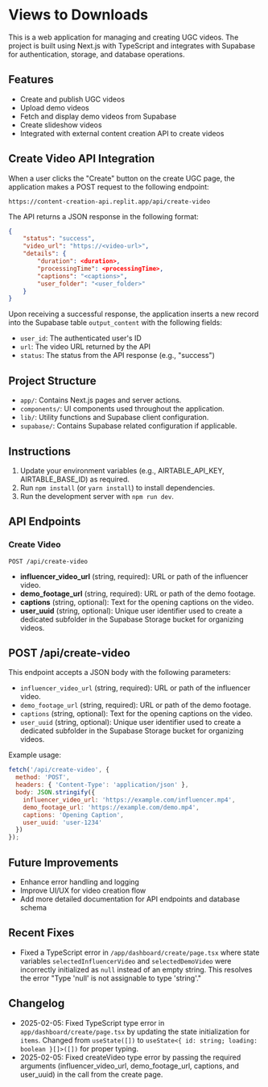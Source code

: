 # Views to Downloads

This is a web application for managing and creating UGC videos. The project is built using Next.js with TypeScript and integrates with Supabase for authentication, storage, and database operations.

## Features

- Create and publish UGC videos
- Upload demo videos
- Fetch and display demo videos from Supabase
- Create slideshow videos
- Integrated with external content creation API to create videos

## Create Video API Integration

When a user clicks the "Create" button on the create UGC page, the application makes a POST request to the following endpoint:

```
https://content-creation-api.replit.app/api/create-video
```

The API returns a JSON response in the following format:

```json
{
    "status": "success",
    "video_url": "https://<video-url>",
    "details": {
        "duration": <duration>,
        "processingTime": <processingTime>,
        "captions": "<captions>",
        "user_folder": "<user_folder>"
    }
}
```

Upon receiving a successful response, the application inserts a new record into the Supabase table `output_content` with the following fields:

- `user_id`: The authenticated user's ID
- `url`: The video URL returned by the API
- `status`: The status from the API response (e.g., "success")

## Project Structure

- `app/`: Contains Next.js pages and server actions.
- `components/`: UI components used throughout the application.
- `lib/`: Utility functions and Supabase client configuration.
- `supabase/`: Contains Supabase related configuration if applicable.

## Instructions

1. Update your environment variables (e.g., AIRTABLE_API_KEY, AIRTABLE_BASE_ID) as required.
2. Run `npm install` (or `yarn install`) to install dependencies.
3. Run the development server with `npm run dev`.

## API Endpoints

### Create Video

`POST /api/create-video`
- **influencer_video_url** (string, required): URL or path of the influencer video.
- **demo_footage_url** (string, required): URL or path of the demo footage.
- **captions** (string, optional): Text for the opening captions on the video.
- **user_uuid** (string, optional): Unique user identifier used to create a dedicated subfolder in the Supabase Storage bucket for organizing videos.

## POST /api/create-video

This endpoint accepts a JSON body with the following parameters:

- `influencer_video_url` (string, required): URL or path of the influencer video.
- `demo_footage_url` (string, required): URL or path of the demo footage.
- `captions` (string, optional): Text for the opening captions on the video.
- `user_uuid` (string, optional): Unique user identifier used to create a dedicated subfolder in the Supabase Storage bucket for organizing videos.

Example usage:
```javascript
fetch('/api/create-video', {
  method: 'POST',
  headers: { 'Content-Type': 'application/json' },
  body: JSON.stringify({
    influencer_video_url: 'https://example.com/influencer.mp4',
    demo_footage_url: 'https://example.com/demo.mp4',
    captions: 'Opening Caption',
    user_uuid: 'user-1234'
  })
});
```

## Future Improvements

- Enhance error handling and logging
- Improve UI/UX for video creation flow
- Add more detailed documentation for API endpoints and database schema

## Recent Fixes
- Fixed a TypeScript error in `/app/dashboard/create/page.tsx` where state variables `selectedInfluencerVideo` and `selectedDemoVideo` were incorrectly initialized as `null` instead of an empty string. This resolves the error "Type 'null' is not assignable to type 'string'."

## Changelog

- 2025-02-05: Fixed TypeScript type error in `app/dashboard/create/page.tsx` by updating the state initialization for `items`. Changed from `useState([])` to `useState<{ id: string; loading: boolean }[]>([])` for proper typing.
- 2025-02-05: Fixed createVideo type error by passing the required arguments (influencer_video_url, demo_footage_url, captions, and user_uuid) in the call from the create page.
